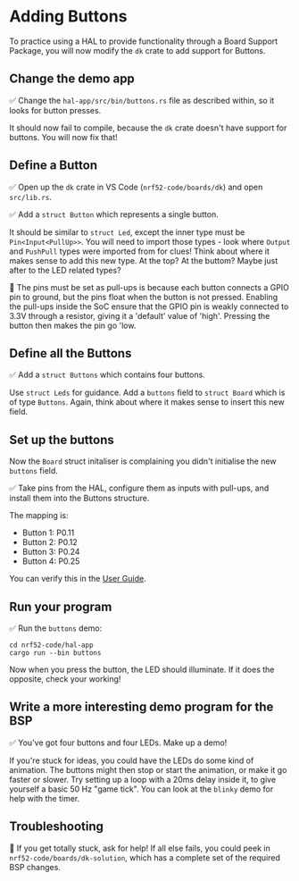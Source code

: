 # Adding Buttons

To practice using a HAL to provide functionality through a Board Support Package, you will now modify the `dk` crate to add support for Buttons.

## Change the demo app

✅ Change the `hal-app/src/bin/buttons.rs` file as described within, so it looks for button presses.

It should now fail to compile, because the `dk` crate doesn't have support for buttons. You will now fix that!

## Define a Button

✅ Open up the `dk` crate in VS Code (`nrf52-code/boards/dk`) and open `src/lib.rs`.

✅ Add a `struct Button` which represents a single button.

It should be similar to `struct Led`, except the inner type must be `Pin<Input<PullUp>>`. You will need to import those types - look where `Output` and `PushPull` types were imported from for clues! Think about where it makes sense to add this new type. At the top? At the buttom? Maybe just after to the LED related types?

🔎 The pins must be set as pull-ups is because each button connects a GPIO pin to ground, but the pins float when the button is not pressed. Enabling the pull-ups inside the SoC ensure that the GPIO pin is weakly connected to 3.3V through a resistor, giving it a 'default' value of 'high'. Pressing the button then makes the pin go 'low.

## Define all the Buttons

✅ Add a `struct Buttons` which contains four buttons.

Use `struct Leds` for guidance. Add a `buttons` field to `struct Board` which is of type `Buttons`. Again, think about where it makes sense to insert this new field.

## Set up the buttons

Now the `Board` struct initaliser is complaining you didn't initialise the new `buttons` field.

✅ Take pins from the HAL, configure them as inputs with pull-ups, and install them into the Buttons structure.

The mapping is:

* Button 1: P0.11
* Button 2: P0.12
* Button 3: P0.24
* Button 4: P0.25

You can verify this in the [User Guide](https://infocenter.nordicsemi.com/pdf/nRF52840_DK_User_Guide_v1.3.pdf).

## Run your program

✅ Run the `buttons` demo:

```console
cd nrf52-code/hal-app
cargo run --bin buttons
```

Now when you press the button, the LED should illuminate. If it does the opposite, check your working!

## Write a more interesting demo program for the BSP

✅ You've got four buttons and four LEDs. Make up a demo!

If you're stuck for ideas, you could have the LEDs do some kind of animation. The buttons might then stop or start the animation, or make it go faster or slower. Try setting up a loop with a 20ms delay inside it, to give yourself a basic 50 Hz "game tick". You can look at the `blinky` demo for help with the timer.

## Troubleshooting

🔎 If you get totally stuck, ask for help! If all else fails, you could peek in `nrf52-code/boards/dk-solution`, which has a complete set of the required BSP changes.
